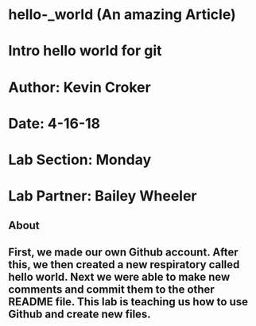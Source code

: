 # hello-_world (An amazing Article)
# Intro hello world for git 

# Author: Kevin Croker
# Date: 4-16-18
# Lab Section: Monday
# Lab Partner: Bailey Wheeler

## About

## First, we made our own Github account. After this, we then created a new respiratory called hello world. Next we were able to make new comments and commit them to the other README file. This lab is teaching us how to use Github and create new files. 
